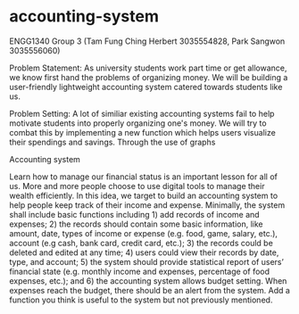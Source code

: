 # accounting-system
ENGG1340 Group 3 (Tam Fung Ching Herbert 3035554828, Park Sangwon 3035556060)

Problem Statement:
As university students work part time or get allowance, we know first hand the problems of organizing money. We will be building a user-friendly lightweight accounting system catered towards students like us.

Problem Setting:
A lot of similiar existing accounting systems fail to help motivate students into properly organizing one's money. We will try to combat this by implementing a new function which helps users visualize their spendings and savings. Through the use of graphs 

Accounting system

Learn how to manage our financial status is an important lesson for all of us. More and more people
choose to use digital tools to manage their wealth efficiently. In this idea, we target to build an
accounting system to help people keep track of their income and expense. Minimally, the system
shall include basic functions including 1) add records of income and expenses; 2) the records should
contain some basic information, like amount, date, types of income or expense (e.g. food, game,
salary, etc.), account (e.g cash, bank card, credit card, etc.); 3) the records could be deleted and edited
at any time; 4) users could view their records by date, type, and account; 5) the system should
provide statistical report of users’ financial state (e.g. monthly income and expenses, percentage of
food expenses, etc.); and 6) the accounting system allows budget setting. When expenses reach the
budget, there should be an alert from the system. Add a function you think is useful to the system but
not previously mentioned.

